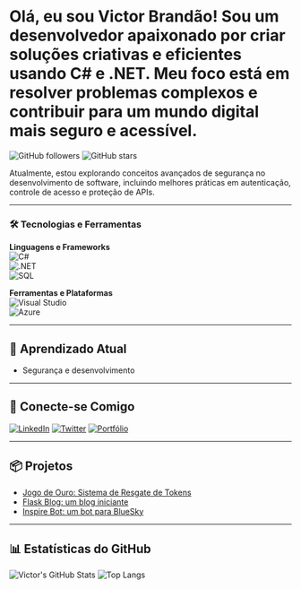 # Olá, eu sou Victor Brandão! Sou um desenvolvedor apaixonado por criar soluções criativas e eficientes usando C# e .NET. Meu foco está em resolver problemas complexos e contribuir para um mundo digital mais seguro e acessível.

![GitHub followers](https://img.shields.io/github/followers/victorbrandaao?style=social)
![GitHub stars](https://img.shields.io/github/stars/victorbrandaao?style=social)

Atualmente, estou explorando conceitos avançados de segurança no desenvolvimento de software, incluindo melhores práticas em autenticação, controle de acesso e proteção de APIs.

---

### 🛠️ Tecnologias e Ferramentas  
**Linguagens e Frameworks**  
![C#](https://img.shields.io/badge/C%23-05122A?style=flat&logo=c-sharp)  
![.NET](https://img.shields.io/badge/.NET-05122A?style=flat&logo=dotnet)  
![SQL](https://img.shields.io/badge/SQL-05122A?style=flat&logo=sqlite)  

**Ferramentas e Plataformas**  
![Visual Studio](https://img.shields.io/badge/Visual%20Studio-05122A?style=flat&logo=visual-studio)  
![Azure](https://img.shields.io/badge/Azure-05122A?style=flat&logo=microsoft-azure)

---

## 🌱 Aprendizado Atual
- Segurança e desenvolvimento

---

## 🔗 Conecte-se Comigo
[![LinkedIn](https://img.shields.io/badge/LinkedIn-05122A?style=flat&logo=linkedin)](https://www.linkedin.com/in/victorbrandaao/)
[![Twitter](https://img.shields.io/badge/Twitter-05122A?style=flat&logo=twitter)](https://twitter.com/vitubrandao)
[![Portfólio](https://img.shields.io/badge/Portfolio-05122A?style=flat&logo=google-chrome)](https://victorbrandaao.github.io/Portfolio_Novo/)

---

## 📦 Projetos
- [Jogo de Ouro: Sistema de Resgate de Tokens](https://github.com/seu_username/jogo-de-ouro)
- [Flask Blog: um blog iniciante](https://github.com/victorbrandaao/Flask_blog)
- [Inspire Bot: um bot para BlueSky](https://github.com/victorbrandaao/InspireBot)

---

## 📊 Estatísticas do GitHub
![Victor's GitHub Stats](https://github-readme-stats.vercel.app/api?username=victorbrandaao&show_icons=true&hide_border=true&theme=dark)
![Top Langs](https://github-readme-stats.vercel.app/api/top-langs/?username=victorbrandaao&layout=compact&theme=dark)
